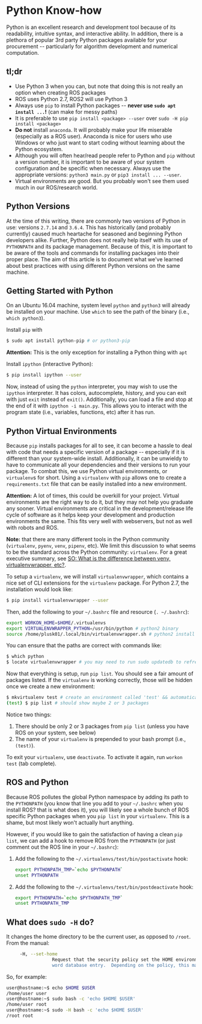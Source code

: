 Python Know-how
===============

Python is an excellent research and development tool because of its readability, intuitive syntax, and interactive ability. In addition, there is a plethora of popular 3rd party Python packages available for your procurement -- particularly for algorithm development and numerical computation.

## tl;dr ##

- Use Python 3 when you can, but note that doing this is not really an option when creating ROS packages
- ROS uses Python 2.7, ROS2 will use Python 3
- Always use `pip` to install Python packages -- **never use `sudo apt install ...`!** (can make for messy paths)
- It is preferable to use `pip install <package> --user` over `sudo -H pip install <package>`
- **Do not** install `anaconda`. It will probably make your life miserable (especially as a ROS user). Anaconda is nice for users who use Windows or who just want to start coding without learning about the Python ecosystem.
- Although you will often hear/read people refer to Python and `pip` without a version number, it is important to be aware of your system configuration and be specific when necessary. Always use the appropriate versions: `python3 main.py` or `pip3 install ... --user`.
- Virtual environments are good. But you probably won't see them used much in our ROS/research world.

## Python Versions ##

At the time of this writing, there are commonly two versions of Python in use: versions `2.7.14` and `3.6.4`. This has historically (and probably currently) caused much heartache for seasoned and beginning Python developers alike. Further, Python does not really help itself with its use of `PYTHONPATH` and its package management. Because of this, it is important to be aware of the tools and commands for installing packages into their proper place. The aim of this article is to document what we've learned about best practices with using different Python versions on the same machine.

## Getting Started with Python ##

On an Ubuntu 16.04 machine, system level `python` and `python3` will already be installed on your machine. Use `which` to see the path of the binary (i.e., `which python3`).

Install `pip` with

```bash
$ sudo apt install python-pip # or python3-pip
```

**Attention:** This is the only exception for installing a Python thing with `apt`

Install `ipython` (interactive Python):

```bash
$ pip install ipython --user
```

Now, instead of using the `python` interpreter, you may wish to use the `ipython` interpreter. It has colors, autocomplete, history, and you can exit with just `exit` instead of `exit()`. Additionally, you can load a file and stop at the end of it with `ipython -i main.py`. This allows you to interact with the program state (i.e., variables, functions, etc) after it has run.

## Python Virtual Environments ##

Because `pip` installs packages for all to see, it can become a hassle to deal with code that needs a specific version of a package -- especially if it is different than your system-wide install. Additionally, it can be unwieldy to have to communicate all your dependencies and their versions to run your package. To combat this, we use Python virtual environments, or `virtualenv`s for short. Using a `virtualenv` with `pip` allows one to create a `requirements.txt` file that can be easily installed into a new environment.

**Attention:** A lot of times, this could be overkill for your project. Virtual environments are the right way to do it, but they may not help you graduate any sooner. Virtual environments are critical in the development/release life cycle of software as it helps keep your development and production environments the same. This fits very well with webservers, but not as well with robots and ROS.

**Note:** that there are many different tools in the Python community (`virtualenv`, `pyenv`, `venv`, `pipenv`, etc). We limit this discussion to what seems to be the standard across the Python community: `virtualenv`. For a great executive summary, see [SO: What is the difference between venv, virtualenvwrapper, etc?](https://stackoverflow.com/a/41573588/2392520).

To setup a `virtualenv`, we will install `virtualenvwrapper`, which contains a nice set of CLI extensions for the `virtualenv` package. For Python 2.7, the installation would look like:

```bash
$ pip install virtualenvwrapper --user
```

Then, add the following to your `~/.bashrc` file and resource (`. ~/.bashrc`):

```bash
export WORKON_HOME=$HOME/.virtualenvs
export VIRTUALENVWRAPPER_PYTHON=/usr/bin/python # python2 binary
source /home/plusk01/.local/bin/virtualenvwrapper.sh # python2 install
```

You can ensure that the paths are correct with commands like:

```bash
$ which python
$ locate virtualenvwrapper # you may need to run sudo updatedb to refresh the file database
```

Now that everything is setup, run `pip list`. You should see a fair amount of packages listed. If the `virtualenv` is working correctly, those will be hidden once we create a new environment:

```bash
$ mkvirtualenv test # create an environment called 'test' && automatically activates it
(test) $ pip list # should show maybe 2 or 3 packages
```

Notice two things:

1. There should be only 2 or 3 packages from `pip list` (unless you have ROS on your system, see below)
1. The name of your `virtualenv` is prepended to your bash prompt (i.e., `(test)`).

To exit your `virtualenv`, use `deactivate`. To activate it again, run `workon test` (tab complete).

## ROS and Python ##

Because ROS pollutes the global Python namespace by adding its path to the `PYTHONPATH` (you know that line you add to your `~/.bashrc` when you install ROS? that is what does it), you will likely see a whole bunch of ROS specific Python packages when you `pip list` in your `virtualenv`. This is a shame, but most likely won't actually hurt anything.

However, if you would like to gain the satisfaction of having a clean `pip list`, we can add a hook to remove ROS from the `PYTHONPATH` (or just comment out the ROS line in your `~/.bashrc`):

1. Add the following to the `~/.virtualenvs/test/bin/postactivate` hook:

    ```bash
    export PYTHONPATH_TMP=`echo $PYTHONPATH`
    unset PYTHONPATH
    ```

1. Add the following to the `~/.virtualenvs/test/bin/postdeactivate` hook:

    ```bash
    export PYTHONPATH=`echo $PYTHONPATH_TMP`
    unset PYTHONPATH_TMP
    ```

## What does `sudo -H` do? ##

It changes the home directory to be the current user, as opposed to `/root`. From the manual:

```bash
     -H, --set-home
                 Request that the security policy set the HOME environment variable to the home directory specified by the target user's pass‐
                 word database entry.  Depending on the policy, this may be the default behavior.
```

So, for example:

```bash
user@hostname:~$ echo $HOME $USER
/home/user user
user@hostname:~$ sudo bash -c 'echo $HOME $USER'
/home/user root
user@hostname:~$ sudo -H bash -c 'echo $HOME $USER'
/root root
```
